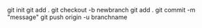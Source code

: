 git init
git add . 
git checkout -b newbranch
git add .
git commit -m "message"
git push origin -u branchname
